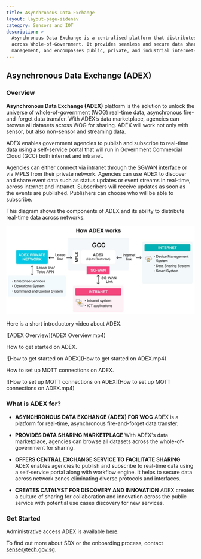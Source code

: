 ```yaml
---
title: Asynchronous Data Exchange
layout: layout-page-sidenav
category: Sensors and IOT
description: >
  Asynchronous Data Exchange is a centralised platform that distributes real-time data 
  across Whole-of-Government. It provides seamless and secure data sharing and 
  management, and encompasses public, private, and industrial internet-of-things.
---
```


## Asynchronous Data Exchange (ADEX)

### Overview

**Asynchronous Data Exchange (ADEX)** platform is the solution to unlock the universe of whole-of-government (WOG) real-time data, asynchronous fire-and-forget data transfer. With ADEX’s data marketplace, agencies can browse all datasets across WOG for sharing. ADEX will work not only with sensor, but also non-sensor and streaming data.

ADEX enables government agencies to publish and subscribe to real-time data using a self-service portal that will run in Government Commercial Cloud (GCC) both internet and intranet.

Agencies can either connect via intranet through the SGWAN interface or via MPLS from their private network. Agencies can use ADEX to discover and share event data such as status updates or event streams in real-time, across internet and intranet. Subscribers will receive updates as soon as the events are published. Publishers can choose who will be able to subscribe.

This diagram shows the components of ADEX and its ability to distribute real-time data across networks. 

![How ADEX works](HowADEXWorks.jpg)

Here is a short introductory video about ADEX. 

![ADEX Overview](ADEX Overview.mp4)

How to get started on ADEX.

![How to get started on ADEX](How to get started on ADEX.mp4)

How to set up MQTT connections on ADEX.

![How to set up MQTT connections on ADEX](How to set up MQTT connections on ADEX.mp4)


### What is ADEX for?

- **ASYNCHRONOUS DATA EXCHANGE (ADEX) FOR WOG** ADEX is a platform for real-time, asynchronous fire-and-forget data transfer. 

- **PROVIDES DATA SHARING MARKETPLACE** With ADEX's data marketplace, agencies can browse all datasets across the whole-of-government for sharing. 

- **OFFERS CENTRAL EXCHANGE SERVICE TO FACILITATE SHARING** ADEX enables agencies to publish and subscribe to real-time data using a self-service portal along with workflow engine. It helps to secure data across network zones eliminating diverse protocols and interfaces.  

- **CREATES CATALYST FOR DISCOVERY AND INNOVATION** ADEX creates a culture of sharing for collaboration and innovation across the public service with potential use cases discovery for new services.


### Get Started

Administrative access ADEX is available [here](https://sdx.sensors.gov.sg/sdx/home).

To find out more about SDX or the onboarding process, contact [sense@tech.gov.sg](mailto:sense@tech.gov.sg).
